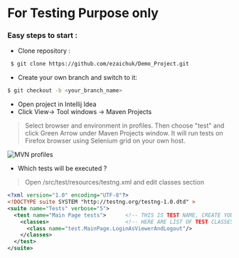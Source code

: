 # For Testing Purpose only


### Easy steps to start :
* Clone repository :
```sh
 $ git clone https://github.com/ezaichuk/Demo_Project.git
```
* Create your own branch and switch to it:
```sh
$ git checkout -b <your_branch_name>
```
* Open project in Intellij Idea
* Click View-&gt; Tool windows -&gt; Maven Projects

> Select browser and environment in profiles. 
> Then choose "test" and click Green Arrow under Maven Projects window.
> It will run tests on Firefox browser using Selenium grid on your own host.

![MVN profiles](https://cldup.com/XdSHdd1IsT.png)


* Which tests will be executed ?

> Open  /src/test/resources/testng.xml and edit classes section

```xml
<?xml version="1.0" encoding="UTF-8"?>
<!DOCTYPE suite SYSTEM "http://testng.org/testng-1.0.dtd" >
<suite name="Tests" verbose="5">
  <test name="Main Page tests">      <!-- THIS IS TEST NAME, CREATE YOUR OWN-->
    <classes>                        <!-- HERE ARE LIST OF TEST CLASSES THAT WILL BE EXECUTED -->
      <class name="test.MainPage.LoginAsViewerAndLogout"/>
    </classes>
  </test>  
</suite>
```